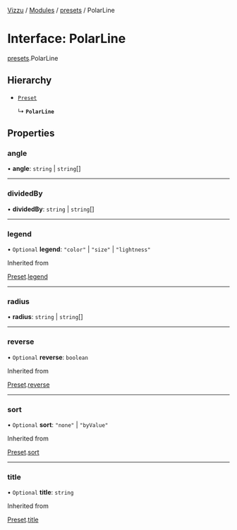 [Vizzu](../README.md) / [Modules](../modules.md) /
[presets](../modules/presets.md) / PolarLine

# Interface: PolarLine

[presets](../modules/presets.md).PolarLine

## Hierarchy

- [`Preset`](presets.Preset.md)

  ↳ **`PolarLine`**

## Properties

### angle

• **angle**: `string` | `string`\[\]

______________________________________________________________________

### dividedBy

• **dividedBy**: `string` | `string`\[\]

______________________________________________________________________

### legend

• `Optional` **legend**: `"color"` | `"size"` | `"lightness"`

Inherited from

[Preset](presets.Preset.md).[legend](presets.Preset.md#legend)

______________________________________________________________________

### radius

• **radius**: `string` | `string`\[\]

______________________________________________________________________

### reverse

• `Optional` **reverse**: `boolean`

Inherited from

[Preset](presets.Preset.md).[reverse](presets.Preset.md#reverse)

______________________________________________________________________

### sort

• `Optional` **sort**: `"none"` | `"byValue"`

Inherited from

[Preset](presets.Preset.md).[sort](presets.Preset.md#sort)

______________________________________________________________________

### title

• `Optional` **title**: `string`

Inherited from

[Preset](presets.Preset.md).[title](presets.Preset.md#title)
